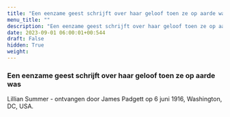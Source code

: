 ```yaml
---
title: "Een eenzame geest schrijft over haar geloof toen ze op aarde was"
menu_title: ""
description: "Een eenzame geest schrijft over haar geloof toen ze op aarde was"
date: 2023-09-01 06:00:01+00:544
draft: False
hidden: True
weight:
---
```

### Een eenzame geest schrijft over haar geloof toen ze op aarde was

Lillian Summer - ontvangen door James Padgett op 6 juni 1916, Washington, DC, USA.
